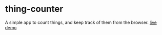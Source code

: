 # thing-counter
A simple app to count things, and keep track of them from the browser. [live demo](https://kxrn0.github.io/thing-counter/)
